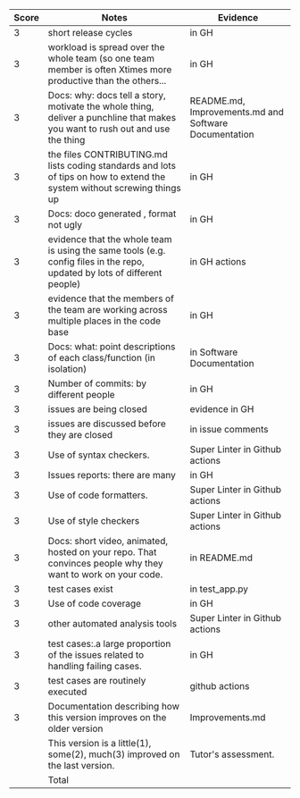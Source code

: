 |Score|Notes| Evidence|
|-|-----|---------|
|3| short release cycles|in GH|
|3| workload is spread over the whole team (so one team member is often Xtimes more productive than the others...|in GH|
|3|Docs: why: docs tell a story, motivate the whole thing, deliver a punchline that makes you want to rush out and use the thing | README.md, Improvements.md and Software Documentation |
|3|the files CONTRIBUTING.md lists coding standards and lots of tips on how to extend the system without screwing things up  |in GH |
|3|Docs: doco generated , format not ugly  | in GH|
|3|evidence that the whole team is using the same tools (e.g. config files in the repo, updated by lots of different people) |in GH actions |
|3|evidence that the members of the team are working across multiple places in the code base |in GH |
|3|Docs: what: point descriptions of each class/function (in isolation)  |in Software Documentation |
|3|Number of commits: by different people  | in GH|
|3|issues are being closed | evidence in GH|
|3|issues are discussed before they are closed | in issue comments|
|3|Use of syntax checkers. | Super Linter in Github actions|
|3|Issues reports: there are many  |in GH |
|3|Use of code formatters. | Super Linter in Github actions|
|3|Use of style checkers | Super Linter in Github actions|
|3|Docs: short video, animated, hosted on your repo. That convinces people why they want to work on your code. |in README.md |
|3|test cases exist  | in test_app.py|
|3|Use of code coverage  | in GH|
|3|other automated analysis tools  | Super Linter in Github actions|
|3|test cases:.a large proportion of the issues related to handling failing cases. | in GH|
|3|test cases are routinely executed | github actions|
|3|Documentation describing how this version improves on the older version|Improvements.md| 
||This version is a little(1), some(2), much(3) improved on the last version.|Tutor's assessment.| 
|| Total|
